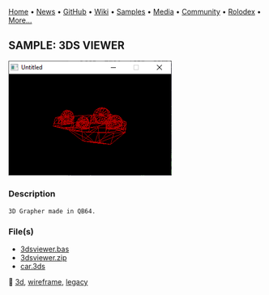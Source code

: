 [Home](https://qb64.com) • [News](../../news.md) • [GitHub](../../github.md) • [Wiki](../../wiki.md) • [Samples](../../samples.md) • [Media](../../media.md) • [Community](../../community.md) • [Rolodex](../../rolodex.md) • [More...](../../more.md)

## SAMPLE: 3DS VIEWER

![screenshot.png](img/screenshot.png)

### Description

```text
3D Grapher made in QB64.
```

### File(s)

* [3dsviewer.bas](src/3dsviewer.bas)
* [3dsviewer.zip](src/3dsviewer.zip)
* [car.3ds](src/car.3ds)

🔗 [3d](../3d.md), [wireframe](../wireframe.md), [legacy](../legacy.md)

